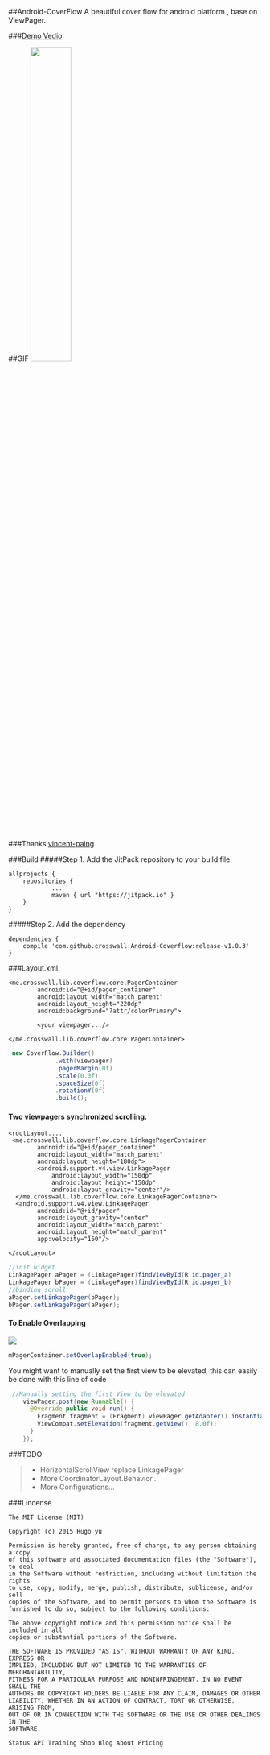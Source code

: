 ##Android-CoverFlow
A beautiful cover flow for android platform , base on ViewPager.

###[Demo Vedio](https://youtu.be/2FEp33kisz4)

##GIF
<img src="https://github.com/crosswall/Android-Coverflow/blob/master/gif/3.pic_hd.gif" width="40%" height="40%">

###Thanks
[vincent-paing](https://github.com/vincent-paing) 


###Build
#####Step 1. Add the JitPack repository to your build file
```build
allprojects {
	repositories {
			...
			maven { url "https://jitpack.io" }
	}
}
```

#####Step 2. Add the dependency
```build
dependencies {
	compile 'com.github.crosswall:Android-Coverflow:release-v1.0.3'
}
```

###Layout.xml

```layout
<me.crosswall.lib.coverflow.core.PagerContainer
        android:id="@+id/pager_container"
        android:layout_width="match_parent"
        android:layout_height="220dp"
        android:background="?attr/colorPrimary">

		<your viewpager.../>

</me.crosswall.lib.coverflow.core.PagerContainer>
```
```java
 new CoverFlow.Builder()
             .with(viewpager)
             .pagerMargin(0f)
             .scale(0.3f)
             .spaceSize(0f)
             .rotationY(0f)
             .build();

```

#### Two viewpagers synchronized scrolling.
```layout
<rootLayout....
 <me.crosswall.lib.coverflow.core.LinkagePagerContainer
        android:id="@+id/pager_container"
        android:layout_width="match_parent"
        android:layout_height="180dp">
        <android.support.v4.view.LinkagePager
            android:layout_width="150dp"
            android:layout_height="150dp"
            android:layout_gravity="center"/>
  </me.crosswall.lib.coverflow.core.LinkagePagerContainer>
  <android.support.v4.view.LinkagePager
        android:id="@+id/pager"
        android:layout_gravity="center"
        android:layout_width="match_parent"
        android:layout_height="match_parent"
        app:velocity="150"/>

</rootLayout>
```
```java
//init widget
LinkagePager aPager = (LinkagePager)findViewById(R.id.pager_a)
LinkagePager bPager = (LinkagePager)findViewById(R.id.pager_b)
//binding scroll
aPager.setLinkagePager(bPager);
bPager.setLinkagePager(aPager);
```


#### To Enable Overlapping
<img src="https://cloud.githubusercontent.com/assets/8496187/15041789/0aa0850c-12bf-11e6-8795-f5a8196cf114.png"/>


```java
mPagerContainer.setOverlapEnabled(true);
```

You might want to manually set the first view to be elevated, this can easily be done with this line of code
```java
 //Manually setting the first View to be elevated
    viewPager.post(new Runnable() {
      @Override public void run() {
        Fragment fragment = (Fragment) viewPager.getAdapter().instantiateItem(viewPager, 0);
        ViewCompat.setElevation(fragment.getView(), 8.0f);
      }
    });
```

###TODO
>* HorizontalScrollView replace LinkagePager
>* More CoordinatorLayout.Behavior...
>* More Configurations...

###Lincense
```lincense
The MIT License (MIT)

Copyright (c) 2015 Hugo yu

Permission is hereby granted, free of charge, to any person obtaining a copy
of this software and associated documentation files (the "Software"), to deal
in the Software without restriction, including without limitation the rights
to use, copy, modify, merge, publish, distribute, sublicense, and/or sell
copies of the Software, and to permit persons to whom the Software is
furnished to do so, subject to the following conditions:

The above copyright notice and this permission notice shall be included in all
copies or substantial portions of the Software.

THE SOFTWARE IS PROVIDED "AS IS", WITHOUT WARRANTY OF ANY KIND, EXPRESS OR
IMPLIED, INCLUDING BUT NOT LIMITED TO THE WARRANTIES OF MERCHANTABILITY,
FITNESS FOR A PARTICULAR PURPOSE AND NONINFRINGEMENT. IN NO EVENT SHALL THE
AUTHORS OR COPYRIGHT HOLDERS BE LIABLE FOR ANY CLAIM, DAMAGES OR OTHER
LIABILITY, WHETHER IN AN ACTION OF CONTRACT, TORT OR OTHERWISE, ARISING FROM,
OUT OF OR IN CONNECTION WITH THE SOFTWARE OR THE USE OR OTHER DEALINGS IN THE
SOFTWARE.

Status API Training Shop Blog About Pricing
```
